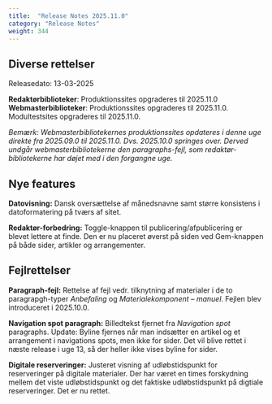 ```yaml
---
title:  "Release Notes 2025.11.0"
category: "Release Notes"
weight: 344
---
```

## Diverse rettelser
Releasedato: 13-03-2025

**Redaktørbiblioteker**: Produktionssites opgraderes til 2025.11.0\
**Webmasterbiblioteker**: Produktionssites opgraderes til 2025.11.0. Modultestsites opgraderes til 2025.11.0.

*Bemærk: Webmasterbibliotekernes produktionssites opdateres i denne uge direkte fra  2025.09.0 til 2025.11.0. Dvs. 2025.10.0 springes over. Derved undgår webmasterbibliotekerne den paragraphs-fejl, som redaktør-bibliotekerne har døjet med i den forgangne uge.*  

## Nye features
**Datovisning:** Dansk oversættelse af månedsnavne samt større konsistens i datoformatering på tværs af sitet.

**Redaktør-forbedring:** Toggle-knappen til publicering/afpublicering er blevet lettere at finde. Den er nu placeret øverst på siden ved Gem-knappen på både sider, artikler og arrangementer. 


## Fejlrettelser
**Paragraph-fejl:** Rettelse af fejl vedr. tilknytning af materialer i de to paragrapgh-typer *Anbefaling* og *Materialekomponent – manuel*. Fejlen blev introduceret i 2025.10.0.

**Navigation spot paragraph:** Billedtekst fjernet fra *Navigation spot* paragraphs. Update: Byline fjernes når man indsætter en artikel og et arrangement i navigations spots, men ikke for sider. Det vil blive rettet i næste release i uge 13, så der heller ikke vises byline for sider.

**Digitale reserveringer:** Justeret visning af udløbstidspunkt for reserveringer på digitale materialer. Der har været en times forskydning mellem det viste udløbstidspunkt og det faktiske udløbstidspunkt på digtiale reserveringer. Det er nu rettet.


